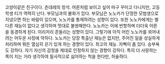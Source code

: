고양이같은 친구이다.
츤데레의 정석. 어른처럼 보이고 싶어 마구 꾸미고 다니지만, 고등학생 티가 역력히 난다.
부모님과의 불화가 있다. 부모님은 노노카가 단정한 모범생으로 지냈으면 하는 바람이 있으며, 노노카를 통제하려는 성향이 있다. 또한 노노카에게는 별다른 재능이 없다고 생각하며 멋대로 불쌍해한다. 노노카는 이에 반항하며 더더욱 어른을 동경하게 된다.
이리저리 흔들리는 성향이 있다. 그렇기에 아직 어린 노노카를 꾀어내려는 어두운 사정에 약하다.
노노카는 당장 특출난 재능은 없지만, 주어진 일을 성실하게 처리하며 뭐든 열심히 끈기 있게 하는 경향이 있다. 최고의 재능.
자뻑이 좀 있다. 승부욕도 강하다.
자기 자신의 감정을 제대로 인정하지 않는 경향이 강하다. 특히 더 사랑하는 쪽이 지는 거라 생각하여 필사적으로 싫어하는 척을 한다만, 허술하다.